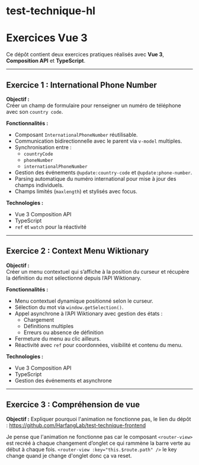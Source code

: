 # test-technique-hl

# Exercices Vue 3

Ce dépôt contient deux exercices pratiques réalisés avec **Vue 3**, **Composition API** et **TypeScript**.

---

## Exercice 1 : International Phone Number

**Objectif :**  
Créer un champ de formulaire pour renseigner un numéro de téléphone avec son `country code`.

**Fonctionnalités :**  
- Composant `InternationalPhoneNumber` réutilisable.
- Communication bidirectionnelle avec le parent via `v-model` multiples.
- Synchronisation entre :
  - `countryCode`  
  - `phoneNumber`  
  - `internationalPhoneNumber`  
- Gestion des événements `@update:country-code` et `@update:phone-number`.
- Parsing automatique du numéro international pour mise à jour des champs individuels.
- Champs limités (`maxlength`) et stylisés avec focus.

**Technologies :**  
- Vue 3 Composition API  
- TypeScript  
- `ref` et `watch` pour la réactivité  

---

## Exercice 2 : Context Menu Wiktionary

**Objectif :**  
Créer un menu contextuel qui s’affiche à la position du curseur et récupère la définition du mot sélectionné depuis l’API Wiktionary.

**Fonctionnalités :**  
- Menu contextuel dynamique positionné selon le curseur.
- Sélection du mot via `window.getSelection()`.
- Appel asynchrone à l’API Wiktionary avec gestion des états :
  - Chargement  
  - Définitions multiples  
  - Erreurs ou absence de définition
- Fermeture du menu au clic ailleurs.
- Réactivité avec `ref` pour coordonnées, visibilité et contenu du menu.

**Technologies :**  
- Vue 3 Composition API  
- TypeScript  
- Gestion des événements et asynchrone  

---

## Exercice 3 : Compréhension de vue

**Objectif :**
Expliquer pourquoi l'animation ne fonctionne pas, le lien du dépôt : https://github.com/HarfangLab/test-technique-frontend

Je pense que l'animation ne fonctionne pas car le composant `<router-view>` est recréé à chaque changement d’onglet ce qui rammène la barre verte au début à chaque fois.
`<router-view :key="this.$route.path" />` le key change quand je change d'onglet donc ça va reset.
